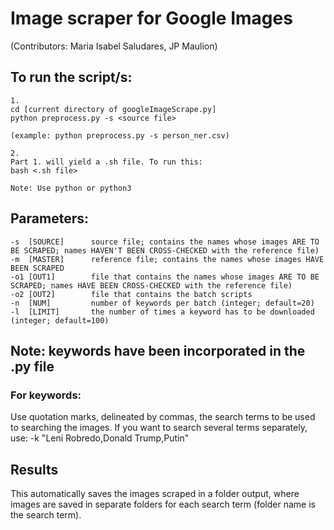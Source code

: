 # Image scraper for Google Images

(Contributors: Maria Isabel Saludares, JP Maulion)

## To run the script/s:
```
1. 
cd [current directory of googleImageScrape.py]
python preprocess.py -s <source file>

(example: python preprocess.py -s person_ner.csv)

2.
Part 1. will yield a .sh file. To run this:
bash <.sh file>

Note: Use python or python3
```

## Parameters:
```
-s  [SOURCE]      source file; contains the names whose images ARE TO BE SCRAPED; names HAVEN'T BEEN CROSS-CHECKED with the reference file)
-m  [MASTER]      reference file; contains the names whose images HAVE BEEN SCRAPED
-o1 [OUT1]        file that contains the names whose images ARE TO BE SCRAPED; names HAVE BEEN CROSS-CHECKED with the reference file)
-o2 [OUT2]        file that contains the batch scripts
-n  [NUM]         number of keywords per batch (integer; default=20)
-l  [LIMIT]       the number of times a keyword has to be downloaded (integer; default=100)
```

## Note: keywords have been incorporated in the .py file

### For keywords:
Use quotation marks, delineated by commas, the search terms to be used to searching the images.  If you want to search several terms separately, use: -k "Leni Robredo,Donald Trump,Putin"


## Results
This automatically saves the images scraped in a folder output, where images are saved in separate folders for each search term (folder name is the search term).
